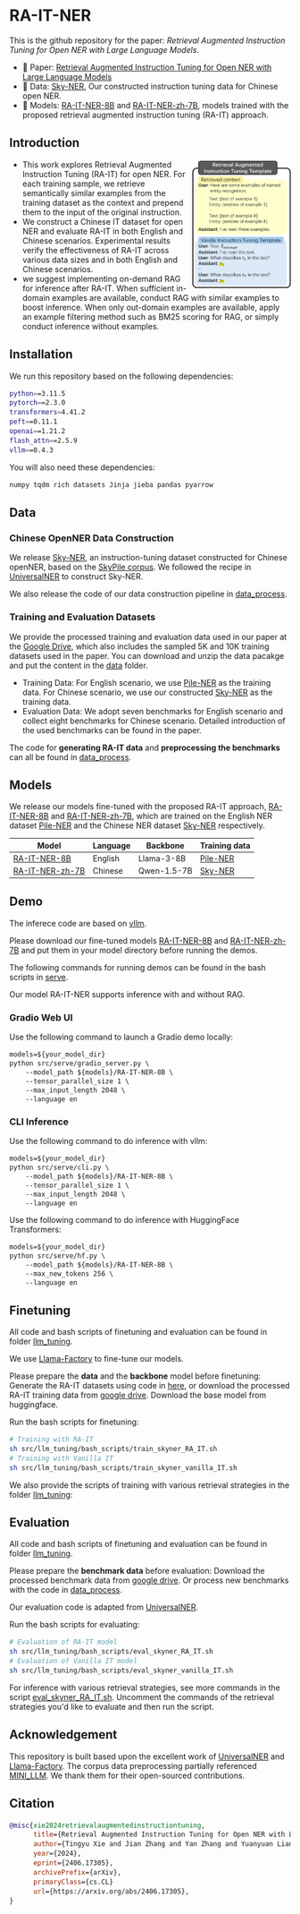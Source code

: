 # RA-IT-NER

This is the github repository for the paper: *Retrieval Augmented Instruction Tuning for Open NER with Large Language Models*.

- 📖 Paper: [Retrieval Augmented Instruction Tuning for Open NER with Large Language Models](https://arxiv.org/abs/2406.17305)
- 📙 Data: [Sky-NER](https://huggingface.co/datasets/EmmaStrong/Sky-NER), Our constructed instruction tuning data for Chinese open NER. 
- 🔮 Models: [RA-IT-NER-8B](https://huggingface.co/EmmaStrong/RA-IT-NER-8B) and [RA-IT-NER-zh-7B](https://huggingface.co/EmmaStrong/RA-IT-NER-zh-7B), models trained with the proposed retrieval augmented instruction tuning (RA-IT) approach.

## Introduction

<img style="width:35%;" align="right" src=assets/method.png/>

* This work explores Retrieval Augmented Instruction Tuning (RA-IT) for open NER. For each training sample, we retrieve semantically similar examples from the training dataset as the context and prepend them to the input of the original instruction. 
* We construct a Chinese IT dataset for open NER and evaluate RA-IT in both English and Chinese scenarios. Experimental results verify the effectiveness of RA-IT across various data sizes and in both English and Chinese scenarios.
* we suggest implementing on-demand RAG for inference after RA-IT. When sufficient in-domain examples are available, conduct RAG with similar examples to boost inference. When only out-domain examples are available, apply an example filtering method such as BM25 scoring for RAG, or simply conduct inference without examples.



## Installation
We run this repository based on the following dependencies:
```bash
python==3.11.5
pytorch==2.3.0
transformers=4.41.2
peft==0.11.1
openai==1.21.2
flash_attn==2.5.9
vllm==0.4.3
```
You will also need these dependencies:
```bash
numpy tqdm rich datasets Jinja jieba pandas pyarrow
```


## Data
### Chinese OpenNER Data Construction
We release [Sky-NER](https://huggingface.co/datasets/EmmaStrong/Sky-NER), an instruction-tuning dataset constructed for Chinese openNER, based on the [SkyPile corpus](https://huggingface.co/datasets/Skywork/SkyPile-150B). We followed the recipe in [UniversalNER](https://arxiv.org/abs/2308.03279) to construct Sky-NER.

We also release the code of our data construction pipeline in [data_process](src/data_process/).


### Training and Evaluation Datasets
We provide the processed training and evaluation data used in our paper at the [Google Drive](https://drive.google.com/file/d/1lJZd89KwfIaIQKfty7Ba1nvkhhUKqPjz/view?usp=sharing), which also includes the sampled 5K and 10K training datasets used in the paper. You can download and unzip the data pacakge and put the content in the [data](data) folder.


* Training Data: For English scenario, we use [Pile-NER](https://huggingface.co/datasets/Universal-NER/Pile-NER-type) as the training data. For Chinese scenario, we use our constructed [Sky-NER](https://huggingface.co/datasets/EmmaStrong/Sky-NER) as the training data.
* Evaluation Data: We adopt seven benchmarks for English scenario and collect eight benchmarks for Chinese scenario. Detailed introduction of the used benchmarks can be found in the paper.

The code for **generating RA-IT data** and **preprocessing the benchmarks** can all be found in [data_process](src/data_process/).


## Models
We release our models fine-tuned with the proposed RA-IT approach, [RA-IT-NER-8B](https://huggingface.co/EmmaStrong/RA-IT-NER-8B) and [RA-IT-NER-zh-7B](https://huggingface.co/EmmaStrong/RA-IT-NER-zh-7B), which are trained on the English NER dataset [Pile-NER](https://huggingface.co/datasets/Universal-NER/Pile-NER-type) and the Chinese NER dataset [Sky-NER](https://huggingface.co/datasets/EmmaStrong/Sky-NER) respectively.

| Model           | Language | Backbone    | Training data |
|-----------------|----------|-------------|------|
| [RA-IT-NER-8B](https://huggingface.co/EmmaStrong/RA-IT-NER-8B) | English  | Llama-3-8B  | [Pile-NER](https://huggingface.co/datasets/Universal-NER/Pile-NER-type) |
| [RA-IT-NER-zh-7B](https://huggingface.co/EmmaStrong/RA-IT-NER-zh-7B) | Chinese  | Qwen-1.5-7B | [Sky-NER](https://huggingface.co/datasets/EmmaStrong/Sky-NER) |

## Demo
The inferece code are based on [vllm](https://github.com/vllm-project/vllm).

Please download our fine-tuned models [RA-IT-NER-8B](https://huggingface.co/EmmaStrong/RA-IT-NER-8B) and [RA-IT-NER-zh-7B](https://huggingface.co/EmmaStrong/RA-IT-NER-zh-7B) and put them in your model directory before running the demos.

The following commands for running demos can be found in the bash scripts in [serve](src/serve).

Our model RA-IT-NER supports inference with and without RAG. 

### Gradio Web UI

Use the following command to launch a Gradio demo locally:
```Shell
models=${your_model_dir}
python src/serve/gradio_server.py \
    --model_path ${models}/RA-IT-NER-8B \
    --tensor_parallel_size 1 \
    --max_input_length 2048 \
    --language en
```

### CLI Inference

Use the following command to do inference with vllm:
```Shell
models=${your_model_dir}
python src/serve/cli.py \
    --model_path ${models}/RA-IT-NER-8B \
    --tensor_parallel_size 1 \
    --max_input_length 2048 \
    --language en
```

Use the following command to do inference with HuggingFace Transformers:
```Shell
models=${your_model_dir}
python src/serve/hf.py \
    --model_path ${models}/RA-IT-NER-8B \
    --max_new_tokens 256 \
    --language en
```

## Finetuning
All code and bash scripts of finetuning and evaluation can be found in folder [llm_tuning](src/llm_tuning/).

We use [Llama-Factory](https://github.com/hiyouga/LLaMA-Factory) to fine-tune our models. 

Please prepare the **data** and the **backbone** model before finetuning: Generate the RA-IT datasets using code in [here](src/data_process), or download the processed RA-IT training data from [google drive](https://drive.google.com/file/d/1lJZd89KwfIaIQKfty7Ba1nvkhhUKqPjz/view?usp=sharing). Download the base model from huggingface.

Run the bash scripts for finetuning:
```bash
# Training with RA-IT
sh src/llm_tuning/bash_scripts/train_skyner_RA_IT.sh
# Training with Vanilla IT
sh src/llm_tuning/bash_scripts/train_skyner_vanilla_IT.sh
```

We also provide the scripts of training with various retrieval strategies in the folder [llm_tuning](src/llm_tuning/bash_scripts):


## Evaluation
All code and bash scripts of finetuning and evaluation can be found in folder [llm_tuning](src/llm_tuning/).

Please prepare the **benchmark data** before evaluation: Download the processed benchmark data from [google drive](https://drive.google.com/file/d/1lJZd89KwfIaIQKfty7Ba1nvkhhUKqPjz/view?usp=sharing). Or process new benchmarks with the code in [data_process](src/data_process/).

Our evaluation code is adapted from [UniversalNER](https://github.com/universal-ner/universal-ner/tree/main). 

Run the bash scripts for evaluating:
```bash
# Evaluation of RA-IT model
sh src/llm_tuning/bash_scripts/eval_skyner_RA_IT.sh
# Evaluation of Vanilla IT model
sh src/llm_tuning/bash_scripts/eval_skyner_vanilla_IT.sh
```
For inference with various retrieval strategies, see more commands in the script [eval_skyner_RA_IT.sh](src/llm_tuning/bash_scripts/eval_skyner_RA_IT.sh). Uncomment the commands of the retrieval strategies you'd like to evaluate and then run the script.

## Acknowledgement
This repository is built based upon the excellent work of [UniversalNER](https://github.com/universal-ner/universal-ner/tree/main) and [Llama-Factory](https://github.com/hiyouga/LLaMA-Factory). The corpus data preprocessing partially referenced [MINI_LLM](https://github.com/jiahe7ay/MINI_LLM). We thank them for their open-sourced contributions.

## Citation
```bibtex
@misc{xie2024retrievalaugmentedinstructiontuning,
      title={Retrieval Augmented Instruction Tuning for Open NER with Large Language Models}, 
      author={Tingyu Xie and Jian Zhang and Yan Zhang and Yuanyuan Liang and Qi Li and Hongwei Wang},
      year={2024},
      eprint={2406.17305},
      archivePrefix={arXiv},
      primaryClass={cs.CL}
      url={https://arxiv.org/abs/2406.17305}, 
}
```